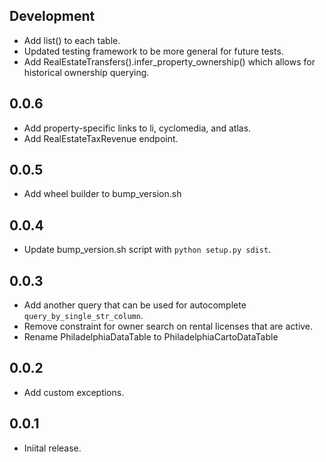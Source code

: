 Development
-----------

* Add list() to each table.
* Updated testing framework to be more general for future tests.
* Add RealEstateTransfers().infer_property_ownership() which allows for historical ownership querying.

0.0.6
-----

* Add property-specific links to li, cyclomedia, and atlas.
* Add RealEstateTaxRevenue endpoint.

0.0.5
-----

* Add wheel builder to bump_version.sh

0.0.4
-----

* Update bump_version.sh script with `python setup.py sdist`.

0.0.3
-----

* Add another query that can be used for autocomplete `query_by_single_str_column`.
* Remove constraint for owner search on rental licenses that are active.
* Rename PhiladelphiaDataTable to PhiladelphiaCartoDataTable

0.0.2
-----

* Add custom exceptions.

0.0.1
-----

* Iniital release.
